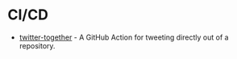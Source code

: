 # CI/CD

* [twitter-together](https://github.com/gr2m/twitter-together) - A GitHub Action for tweeting directly out of a repository.

